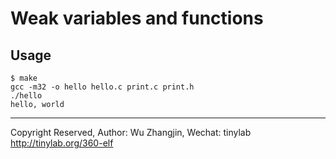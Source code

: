 

# Weak variables and functions

## Usage

    $ make
    gcc -m32 -o hello hello.c print.c print.h
    ./hello
    hello, world


---
Copyright Reserved, Author: Wu Zhangjin, Wechat: tinylab
<http://tinylab.org/360-elf>
